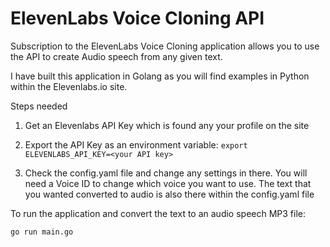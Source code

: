# ElevenLabs Voice Cloning API

Subscription to the ElevenLabs Voice Cloning application allows you to use the API to create Audio speech from any given text.

I have built this application in Golang as you will find examples in Python within the Elevenlabs.io site.

Steps needed

1) Get an Elevenlabs API Key which is found any your profile on the site
   
2) Export the API Key as an environment variable:
   `export ELEVENLABS_API_KEY=<your API key>`
   
3) Check the config.yaml file and change any settings in there. You will need a Voice ID to change which voice you want to use. The text that you wanted converted to audio is also there within the config.yaml file

To run the application and convert the text to an audio speech MP3 file:

```go run main.go```
